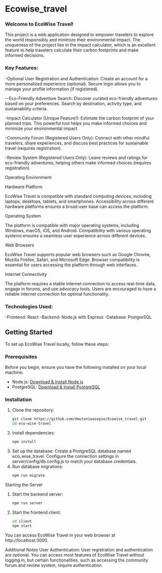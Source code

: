 # Ecowise_travel

### Welcome to EcoWise Travel!

This project is a web application designed to empower travelers to explore the world responsibly and minimize their environmental impact.
The uniqueness of the project lies in the impact calculator, which is an excellent feature to help travelers calculate their carbon footprints and make informed decisions.

### Key Features:

-Optional User Registration and Authentication: Create an account for a more personalized experience (optional). Secure login allows you to manage your profile information (if registered).

--Eco-Friendly Adventure Search: Discover curated eco-friendly adventures based on your preferences. Search by destination, activity type, and sustainability criteria.

-Impact Calculator (Unique Feature!): Estimate the carbon footprint of your planned trips. This powerful tool helps you make informed choices and minimize your environmental impact.

-Community Forum (Registered Users Only): Connect with other mindful travelers, share experiences, and discuss best practices for sustainable travel (requires registration).

-Review System (Registered Users Only): Leave reviews and ratings for eco-friendly adventures, helping others make informed choices (requires registration).

Operating Environment:

Hardware Platform

EcoWise Travel is compatible with standard computing devices, including laptops, desktops, tablets, and smartphones.
Accessibility across different hardware platforms ensures a broad user base can access the platform.

Operating System

The platform is compatible with major operating systems, including Windows, macOS, iOS, and Android.
Compatibility with various operating systems ensures a seamless user experience across different devices.

Web Browsers

EcoWise Travel supports popular web browsers such as Google Chrome, Mozilla Firefox, Safari, and Microsoft Edge.
Browser compatibility is essential for users accessing the platform through web interfaces.

Internet Connectivity

The platform requires a stable internet connection to access real-time data, engage in forums, and use advocacy tools.
Users are encouraged to have a reliable internet connection for optimal functionality.

### Technologies Used:

-Frontend: React
-Backend: Node.js with Express
-Database: PostgreSQL

## Getting Started

To set up EcoWise Travel locally, follow these steps:

### Prerequisites
Before you begin, ensure you have the following installed on your local machine:

- Node.js: [Download & Install Node.js](https://nodejs.org)
- PostgreSQL: [Download & Install PostgreSQL](https://www.postgresql.org/download/)

### Installation

1. Clone the repository:
   ```bash
   git clone https://github.com/Umutoniwasepie/Ecowise_travel.git
   cd eco-wise-travel
2. Install dependencies:
   ```bash
   npm install
3. Set up the database:
   Create a PostgreSQL database named eco_wise_travel.
   Configure the connection settings in server/config/db.config.js to match your database credentials.
4. Run database migrations:
   ```bash
   npm run migrate

Starting the Server
1. Start the backend server:
   ```bash
   npm run server
2. Start the frontend client:
   ```bash
   cd client
   npm start
   
  You can access EcoWise Travel in your web browser at http://localhost:3000.

Additional Notes
User Authentication: User registration and authentication are optional. You can access most features of EcoWise Travel without logging in, but certain functionalities, such as accessing the community forum and review system, require authentication.
